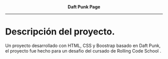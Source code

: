 <div align="center">
  <strong>Daft Punk Page</strong>
</div>

---
# Descripción del proyecto.
Un proyecto desarrollado con HTML, CSS y Boostrap basado en Daft Punk, el proyecto fue hecho para un desafio del cursado de Rolling Code School .
